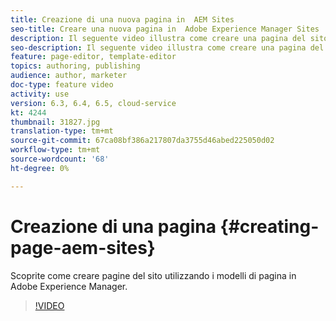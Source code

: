 ```yaml
---
title: Creazione di una nuova pagina in  AEM Sites
seo-title: Creare una nuova pagina in  Adobe Experience Manager Sites
description: Il seguente video illustra come creare una pagina del sito basata su un modello in Adobe Experience Manager.
seo-description: Il seguente video illustra come creare una pagina del sito basata su un modello in Adobe Experience Manager.
feature: page-editor, template-editor
topics: authoring, publishing
audience: author, marketer
doc-type: feature video
activity: use
version: 6.3, 6.4, 6.5, cloud-service
kt: 4244
thumbnail: 31827.jpg
translation-type: tm+mt
source-git-commit: 67ca08bf386a217807da3755d46abed225050d02
workflow-type: tm+mt
source-wordcount: '68'
ht-degree: 0%

---
```



# Creazione di una pagina {#creating-page-aem-sites}

Scoprite come creare pagine del sito utilizzando i modelli di pagina in Adobe Experience Manager.

>[!VIDEO](https://video.tv.adobe.com/v/31827?quality=12&learn=on)
